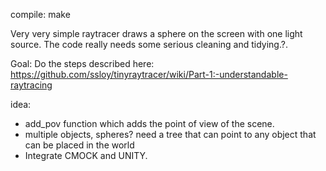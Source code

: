 compile: make  

Very very simple raytracer draws a sphere on the screen with one light source.
The code really needs some serious cleaning and tidying.?.  
  
 Goal: Do the steps described here: https://github.com/ssloy/tinyraytracer/wiki/Part-1:-understandable-raytracing
 
idea:
 - add_pov function which adds the point of view of the scene.
  - multiple objects, spheres? need a tree that can point to any object that can be placed in the world   
  - Integrate CMOCK and UNITY.

